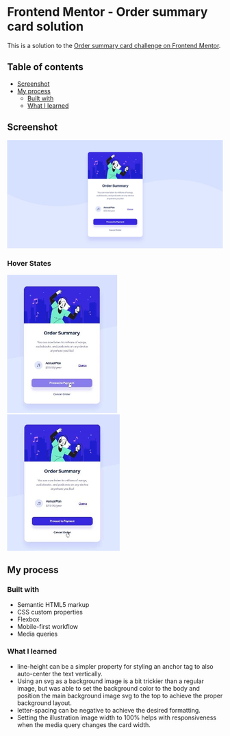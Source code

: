 # Frontend Mentor - Order summary card solution

This is a solution to the [Order summary card challenge on Frontend Mentor](https://www.frontendmentor.io/challenges/order-summary-component-QlPmajDUj).

## Table of contents

- [Screenshot](#screenshot)
- [My process](#my-process)
  - [Built with](#built-with)
  - [What I learned](#what-i-learned)

## Screenshot

![](./screenshot.jpg)
### Hover States
![](./hover1.jpg)
![](./hover2.jpg)


## My process

### Built with
- Semantic HTML5 markup
- CSS custom properties
- Flexbox
- Mobile-first workflow
- Media queries

### What I learned
- line-height can be a simpler property for styling an anchor tag to also auto-center the text vertically.
- Using an svg as a background image is a bit trickier than a regular image, but was able to set the background color to the body and position the main background image svg to the top to achieve the proper background layout.
- letter-spacing can be negative to achieve the desired formatting.
- Setting the illustration image width to 100% helps with responsiveness when the media query changes the card width.
